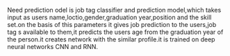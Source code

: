 Need prediction odel is job tag classifier and prediction model,which takes input as users name,loctio,gender,graduation year,position and the skill set.on the basis of this parameters it gives job prediction to the users,job tag s available to them,it predicts the users age from the graduation year of the person.it creates network with the similar profile.it is trained on deep neural networks CNN and 
RNN.
